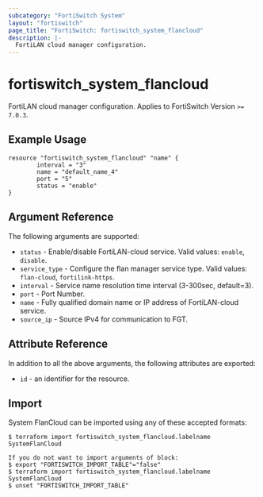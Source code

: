 ```yaml
---
subcategory: "FortiSwitch System"
layout: "fortiswitch"
page_title: "FortiSwitch: fortiswitch_system_flancloud"
description: |-
  FortiLAN cloud manager configuration.
---
```


# fortiswitch_system_flancloud
FortiLAN cloud manager configuration. Applies to FortiSwitch Version `>= 7.0.3`.

## Example Usage

```hcl
resource "fortiswitch_system_flancloud" "name" {
        interval = "3"
        name = "default_name_4"
        port = "5"
        status = "enable"
}
```

## Argument Reference

The following arguments are supported:

* `status` - Enable/disable FortiLAN-cloud service. Valid values: `enable`, `disable`.
* `service_type` - Configure the flan manager service type. Valid values: `flan-cloud`, `fortilink-https`.
* `interval` - Service name resolution time interval (3-300sec, default=3).
* `port` - Port Number.
* `name` - Fully qualified domain name or IP address of FortiLAN-cloud service.
* `source_ip` - Source IPv4 for communication to FGT.


## Attribute Reference

In addition to all the above arguments, the following attributes are exported:
* `id` - an identifier for the resource.

## Import

System FlanCloud can be imported using any of these accepted formats:
```
$ terraform import fortiswitch_system_flancloud.labelname SystemFlanCloud

If you do not want to import arguments of block:
$ export "FORTISWITCH_IMPORT_TABLE"="false"
$ terraform import fortiswitch_system_flancloud.labelname SystemFlanCloud
$ unset "FORTISWITCH_IMPORT_TABLE"
```
